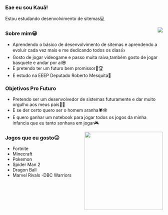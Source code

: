 ### Eae eu sou Kauã!
Estou estudando desenvolvimento de sitemas💻

<img align="right" src="https://i.pinimg.com/originals/ce/5c/25/ce5c25657e09e8f817d996dc36ddeed5.gif"/>

### Sobre mim😀  
- Aprendendo o básico de desenvolvimento de sitemas e aprendendo a evoluir cada vez mais e me dedicando todos os dias👍
- Gosto de jogar videogame e passo muita raiva,também gosto de jogar basquete e andar por aí😎
- E pretendo ter um futuro bem promissor💪🏆
- E estudo na EEEP Deputado Roberto Mesquita📖

### Objetivos Pro Futuro
- Pretendo ser um desenvolvedor de sistemas futuramente e dar muito orgulho aos meus pais👨‍💻
- E se der certo quero ser o homem aranha🕷🕸
- E quero ganhar um notebook para jogar todos os jogos da minha infancia que eu tanto sonhava em jogar🎮
<img align="right" height="250" src="https://preview.redd.it/fx57vd0sjbr91.png?auto=webp&s=1c8252c18cd77dac486f73f1863660ee7b098381"/>

### Jogos que eu gosto😐
- Fortnite
- Minecraft
- Pokemon
- Spider Man 2
- Dragon Ball 
- Marvel Rivals
-DBC Warriors
